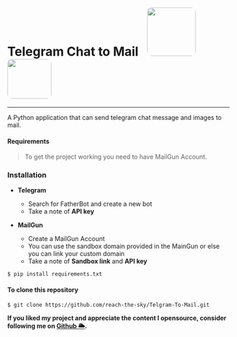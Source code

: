 <h1>Telegram Chat to Mail &nbsp; <img src="https://is3-ssl.mzstatic.com/image/thumb/Purple125/v4/c7/79/47/c77947a1-a224-6677-fa24-e7792bc0cc63/AppIcon-85-220-0-4-2x.png/460x0w.webp" width="110" height="110" style="border-radius: 10px;margin-bottom: -10px"/>  &nbsp; <img src="https://upload.wikimedia.org/wikipedia/commons/thumb/c/c3/Python-logo-notext.svg/1200px-Python-logo-notext.svg.png" width ="100" height="90px" style="border-radius: 10px"/></h1>

---

A Python application that can send telegram chat message and images to mail.

#### Requirements

> To get the project working you need to have MailGun Account. <br>

### Installation

- <b>Telegram</b>
    - Search for FatherBot and create a new bot
    - Take a note of <b>API key</b>

- <b>MailGun</b>
    - Create a MailGun Account <br>
    - You can use the sandbox domain provided in the MainGun or else you can link your custom domain
    - Take a note of <b>Sandbox link</b> and <b>API key</b>

```
$ pip install requirements.txt
```

#### To clone this repository
```
$ git clone https://github.com/reach-the-sky/Telgram-To-Mail.git
```

<b>If you liked my project and appreciate the content I opensource, consider following me on [Github 🌥](https://github.com/reach-the-sky).</b>
